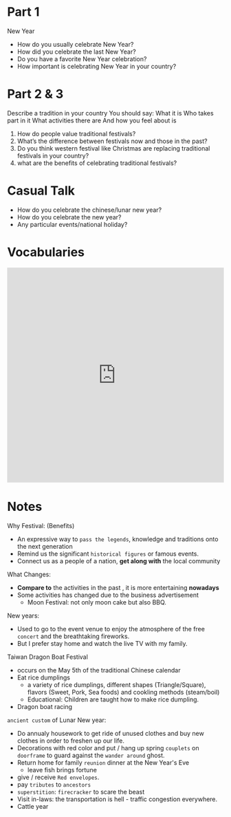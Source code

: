 Part 1
======

New Year
- How do you usually celebrate New Year?
- How did you celebrate the last New Year?
- Do you have a favorite New Year celebration?
- How important is celebrating New Year in your country?


Part 2 & 3
============

Describe a tradition in your country
You should say:
What it is
Who takes part in it
What activities there are
And how you feel about is

1) How do people value traditional festivals?
2) What’s the difference between festivals now and those in the past?
3) Do you think western festival like Christmas are replacing traditional festivals in your country?
4) what are the benefits of celebrating traditional festivals?



Casual Talk
=========

- How do you celebrate the chinese/lunar new year?
- How do you celebrate the new year?
- Any particular events/national holiday?


Vocabularies
========

<iframe src="https://quizlet.com/568699993/flashcards/embed?i=7u4xy&x=1jj1" height="500" width="100%" style="border:0"></iframe>

Notes
====

Why Festival: (Benefits)
- An expressive way to `pass the legends`, knowledge and traditions onto the next generation
- Remind us the significant `historical figures` or famous events.
- Connect us as a people of a nation, **get along with** the local community

What Changes:
- **Compare to** the activities in the past , it is more entertaining **nowadays**
- Some activities has changed due to the business advertisement
  - Moon Festival: not only moon cake but also BBQ.


New years:
- Used to go to the event venue to enjoy the atmosphere of the free `concert` and the breathtaking fireworks.
- But I prefer stay home and watch the live TV with my family.


Taiwan Dragon Boat Festival
- occurs on the May 5th of the traditional Chinese calendar
- Eat rice dumplings
  - a variety of rice dumplings, different shapes (Triangle/Square), flavors (Sweet, Pork, Sea foods) and cookling methods (steam/boil)
  - Educational: Children are taught how to make rice dumpling.
- Dragon boat racing

`ancient custom` of Lunar New year:
- Do annualy housework to get ride of unused clothes and buy new clothes in order to freshen up our life.
- Decorations with red color and put / hang up spring `couplets` on `doorframe` to guard against the `wander around` ghost.
- Return home for family `reunion` dinner at the New Year's Eve
  - leave fish brings fortune
- give / receive `Red envelopes`.
- pay `tributes` to `ancestors`
- `superstition`: `firecracker` to  scare  the beast
- Visit in-laws: the transportation is hell - traffic congestion everywhere.
- Cattle year
